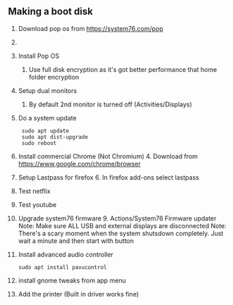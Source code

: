 ## Making a boot disk
1. Download pop os from https://system76.com/pop
2. 

3. Install Pop OS
    1. Use full disk encryption as it's got better performance that home folder encryption
4. Setup dual monitors
    1. By default 2nd monitor is turned off (Activities/Displays)
5. Do a system update

        sudo apt update
        sudo apt dist-upgrade
        sudo reboot
        
6. Install commercial Chrome (Not Chromium)
    4.  Download from https://www.google.com/chrome/browser
7. Setup Lastpass for firefox
    6.  In firefox add-ons select lastpass
8. Test netflix
9. Test youtube
10. Upgrade system76 firmware
    9. Actions/System76 Firmware updater
        Note: Make sure ALL USB and external displays are disconnected
        Note: There's a scary moment when the system shutsdown completely.  Just wait a minute and then start with button

11. Install advanced audio controller

        sudo apt install pavucontrol   

12. install gnome tweaks from app menu
13. Add the printer (Built in driver works fine)
  
<!--stackedit_data:
eyJoaXN0b3J5IjpbLTE5NTExMTk0MzgsLTE4OTU0Mjg0MzksLT
Y1ODMyMTU2NCwtMTg1NzU5Mjg0MCwyMTIzNjYwNDE1LDE2NTc1
MjkwNTYsLTc2NDQ3NTA0MywtMjAxNjQ0MTk2NSw0MTc1Nzg4Nj
MsLTE0NDAzMTA4MzUsLTE2MDIzNzc5MjcsMzA1NzM4MDE2XX0=

-->